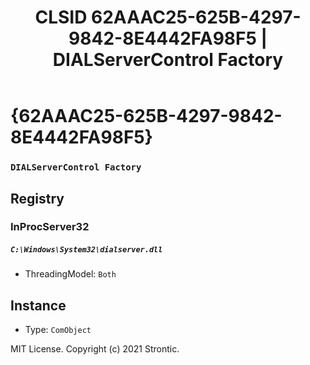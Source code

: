 ﻿---
title: "CLSID 62AAAC25-625B-4297-9842-8E4442FA98F5 | DIALServerControl Factory"
excerpt: What is COM-Object CLSID 62AAAC25-625B-4297-9842-8E4442FA98F5?
---

# {62AAAC25-625B-4297-9842-8E4442FA98F5}

### `DIALServerControl Factory`

## Registry


### InProcServer32

##### `C:\Windows\System32\dialserver.dll`
* ThreadingModel: `Both`

## Instance

* Type: `ComObject`

MIT License. Copyright (c) 2021 Strontic.


